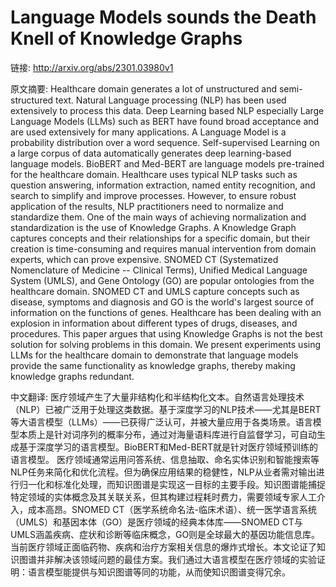 # Language Models sounds the Death Knell of Knowledge Graphs

链接: http://arxiv.org/abs/2301.03980v1

原文摘要:
Healthcare domain generates a lot of unstructured and semi-structured text.
Natural Language processing (NLP) has been used extensively to process this
data. Deep Learning based NLP especially Large Language Models (LLMs) such as
BERT have found broad acceptance and are used extensively for many
applications. A Language Model is a probability distribution over a word
sequence. Self-supervised Learning on a large corpus of data automatically
generates deep learning-based language models. BioBERT and Med-BERT are
language models pre-trained for the healthcare domain. Healthcare uses typical
NLP tasks such as question answering, information extraction, named entity
recognition, and search to simplify and improve processes. However, to ensure
robust application of the results, NLP practitioners need to normalize and
standardize them. One of the main ways of achieving normalization and
standardization is the use of Knowledge Graphs. A Knowledge Graph captures
concepts and their relationships for a specific domain, but their creation is
time-consuming and requires manual intervention from domain experts, which can
prove expensive. SNOMED CT (Systematized Nomenclature of Medicine -- Clinical
Terms), Unified Medical Language System (UMLS), and Gene Ontology (GO) are
popular ontologies from the healthcare domain. SNOMED CT and UMLS capture
concepts such as disease, symptoms and diagnosis and GO is the world's largest
source of information on the functions of genes. Healthcare has been dealing
with an explosion in information about different types of drugs, diseases, and
procedures. This paper argues that using Knowledge Graphs is not the best
solution for solving problems in this domain. We present experiments using LLMs
for the healthcare domain to demonstrate that language models provide the same
functionality as knowledge graphs, thereby making knowledge graphs redundant.

中文翻译:
医疗领域产生了大量非结构化和半结构化文本。自然语言处理技术（NLP）已被广泛用于处理这类数据。基于深度学习的NLP技术——尤其是BERT等大语言模型（LLMs）——已获得广泛认可，并被大量应用于各类场景。语言模型本质上是针对词序列的概率分布，通过对海量语料库进行自监督学习，可自动生成基于深度学习的语言模型。BioBERT和Med-BERT就是针对医疗领域预训练的语言模型。
医疗领域通常运用问答系统、信息抽取、命名实体识别和智能搜索等NLP任务来简化和优化流程。但为确保应用结果的稳健性，NLP从业者需对输出进行归一化和标准化处理，而知识图谱是实现这一目标的主要手段。知识图谱能捕捉特定领域的实体概念及其关联关系，但其构建过程耗时费力，需要领域专家人工介入，成本高昂。SNOMED CT（医学系统命名法-临床术语）、统一医学语言系统（UMLS）和基因本体（GO）是医疗领域的经典本体库——SNOMED CT与UMLS涵盖疾病、症状和诊断等临床概念，GO则是全球最大的基因功能信息库。
当前医疗领域正面临药物、疾病和治疗方案相关信息的爆炸式增长。本文论证了知识图谱并非解决该领域问题的最佳方案。我们通过大语言模型在医疗领域的实验证明：语言模型能提供与知识图谱等同的功能，从而使知识图谱变得冗余。
